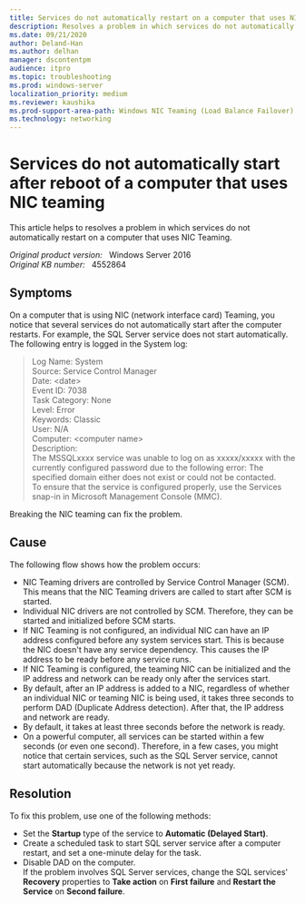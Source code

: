 ```yaml
---
title: Services do not automatically restart on a computer that uses NIC Teaming
description: Resolves a problem in which services do not automatically restart on a computer that uses NIC Teaming
ms.date: 09/21/2020
author: Deland-Han
ms.author: delhan 
manager: dscontentpm
audience: itpro
ms.topic: troubleshooting
ms.prod: windows-server
localization_priority: medium
ms.reviewer: kaushika
ms.prod-support-area-path: Windows NIC Teaming (Load Balance Failover)
ms.technology: networking
---
```

# Services do not automatically start after reboot of a computer that uses NIC teaming

This article helps to resolves a problem in which services do not automatically restart on a computer that uses NIC Teaming.

_Original product version:_ &nbsp; Windows Server 2016  
_Original KB number:_ &nbsp; 4552864

## Symptoms

On a computer that is using NIC (network interface card) Teaming, you notice that several services do not automatically start after the computer restarts. 
For example, the SQL Server service does not start automatically. The following entry is logged in the System log:  
>Log Name:      System  
Source:        Service Control Manager  
Date:         \<date>  
Event ID:      7038  
Task Category: None  
Level:         Error  
Keywords:      Classic  
User:          N/A  
Computer:     \<computer name>  
Description:  
The MSSQLxxxx service was unable to log on as xxxxx/xxxxx with the currently configured password due to the following error:
The specified domain either does not exist or could not be contacted.  
To ensure that the service is configured properly, use the Services snap-in in Microsoft Management Console (MMC).  

Breaking the NIC teaming can fix the problem. 

## Cause

The following flow shows how the problem occurs:
- NIC Teaming drivers are controlled by Service Control Manager (SCM). This  means that the NIC Teaming drivers are called to start after SCM is started. 
- Individual NIC drivers are not controlled by SCM. Therefore, they can be started and initialized before SCM starts. 
- If NIC Teaming is not configured, an individual NIC can have an IP address configured before any system services start. This is because the NIC doesn't have any service dependency. This causes the IP address to be ready before any service runs. 
- If NIC Teaming is configured, the teaming NIC can be initialized and the IP address and network can be ready only after the services start. 
- By default, after an IP address is added to a NIC, regardless of whether an individual NIC or teaming NIC is being used, it takes three seconds to perform DAD (Duplicate Address detection). After that, the IP address and network are ready. 
- By default, it takes at least three seconds before the network is ready. 
- On a powerful computer, all services can be started within a few seconds (or even one second). Therefore, in a few cases, you might notice that certain services, such as the SQL Server service, cannot start automatically because the network is not yet ready. 

## Resolution

To fix this problem, use one of the following methods:
- Set the **Startup** type of the service to **Automatic (Delayed Start)**.
- Create a scheduled task to start SQL server service after a computer restart, and set a one-minute delay for the task.
- Disable DAD on the computer.  
If the problem involves SQL Server services, change the SQL services' **Recovery** properties to **Take action** on **First failure** and **Restart the Service** on **Second failure**.
